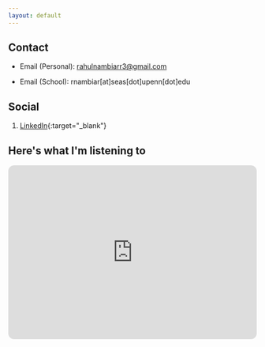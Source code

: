 ```yaml
---
layout: default
---
```

## Contact

* Email (Personal): [rahulnambiarr3@gmail.com](mailto:rahulnambiarr3@gmail.com)

* Email (School): rnambiar[at]seas[dot]upenn[dot]edu

## Social

1. [LinkedIn](https://www.linkedin.com/in/rahul-nambiar27/){:target="_blank"}

##  Here's what I'm listening to

<iframe style="border-radius:12px" src="https://open.spotify.com/embed/album/7jvcSnCnugLcisBCNBm60s?utm_source=generator&theme=0" width="100%" height="352" frameBorder="0" allowfullscreen="" allow="autoplay; clipboard-write; encrypted-media; fullscreen; picture-in-picture" loading="lazy"></iframe>
